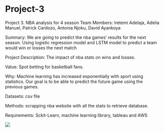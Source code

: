 # Project-3
Project 3. NBA analysis for 4 season
Team Members: Iretemi Adelaja, Adelia Manuel, Patrick Cardozo, Antonia Njoku, David Ayankoya

Summary: We are going to predict the nba games’ results for the next season. Using logistic regression model and LSTM model to predict a team would win or losses the next match 

Project Description: The impact of nba stats on wins and losses. 

Value: Spot betting for basketball fans.

Why: Machine learning has increased exponentially with sport using statistics. Our goal is to be able to predict the future game using the previous games.

Datasets: csv file 

Methods: scrapping nba website with all the stats to retrieve database. 

Requirements: Sckit-Learn, machine learning library, tableau and AWS

![](1.gif)

